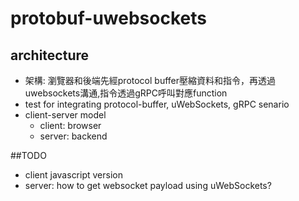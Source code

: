 # protobuf-uwebsockets

## architecture
* 架構: 瀏覽器和後端先經protocol buffer壓縮資料和指令，再透過uwebsockets溝通,指令透過gRPC呼叫對應function 
* test for integrating protocol-buffer, uWebSockets, gRPC senario
* client-server model
  * client: browser
  * server: backend
  
##TODO
* client javascript version
* server: how to get websocket payload using uWebSockets?

